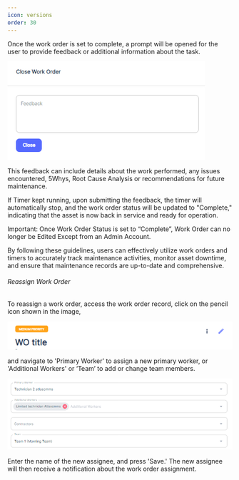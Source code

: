 ```yaml
---
icon: versions
order: 30
---
```


Once the work order is set to complete, a prompt will be opened for the user to provide feedback or additional information about the task.

![](../../../../static/img/rev6/image127.png)

 This feedback can include details about the work performed, any issues encountered, 5Whys, Root Cause Analysis or recommendations for future maintenance.

If Timer kept running, upon submitting the feedback, the timer will automatically stop, and the work order status will be updated to "Complete," indicating that the asset is now back in service and ready for operation.

Important: Once Work Order Status is set to “Complete”, Work Order can no longer be Edited Except from an Admin Account.

By following these guidelines, users can effectively utilize work orders and timers to accurately track maintenance activities, monitor asset downtime, and ensure that maintenance records are up\-to\-date and comprehensive.

###### Reassign Work Order

To reassign a work order, access the work order record, click on the pencil icon shown in the image, 

![](../../../../static/img/rev6/image128.png)

and navigate to 'Primary Worker' to assign a new primary worker, or 'Additional Workers' or ‘Team’ to add or change team members. 

![](../../../../static/img/rev6/image129.png)

Enter the name of the new assignee, and press 'Save.' The new assignee will then receive a notification about the work order assignment.
